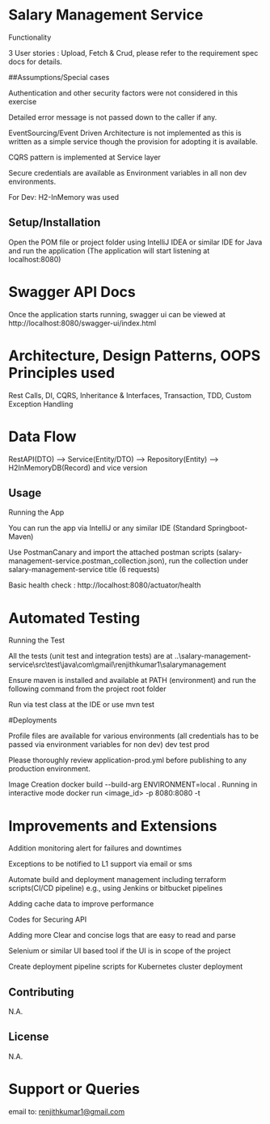 # Salary Management Service

Functionality

3 User stories : Upload, Fetch & Crud, please refer to the requirement spec docs for details.

##Assumptions/Special cases

Authentication and other security factors were not considered in this exercise

Detailed error message is not passed down to the caller if any.

EventSourcing/Event Driven Architecture is not implemented as this is written as a simple service though the provision for adopting it is available.

CQRS pattern is implemented at Service layer

Secure credentials are available as Environment variables in all non dev environments.

For Dev: H2-InMemory was used

## Setup/Installation
Open the POM file or project folder using IntelliJ IDEA or similar IDE for Java and run the application (The application will start listening at localhost:8080)

# Swagger API Docs
Once the application starts running, swagger ui can be viewed at http://localhost:8080/swagger-ui/index.html

# Architecture, Design Patterns, OOPS Principles used
Rest Calls, DI, CQRS, Inheritance & Interfaces, Transaction, TDD, Custom Exception Handling 

# Data Flow
RestAPI(DTO) --> Service(Entity/DTO) --> Repository(Entity) --> H2InMemoryDB(Record) and vice version

## Usage

Running the App

You can run the app via IntelliJ or any similar IDE (Standard Springboot-Maven)

Use PostmanCanary and import the attached postman scripts (salary-management-service.postman_collection.json), run the collection under salary-management-service title (6 requests)

Basic health check : http://localhost:8080/actuator/health

# Automated Testing

Running the Test

All the tests (unit test and integration tests) are at ..\salary-management-service\src\test\java\com\gmail\renjithkumar1\salarymanagement

Ensure maven is installed and available at PATH (environment) and run the following command from the project root folder

Run via test class at the IDE or use mvn test

#Deployments

Profile files are available for various environments (all credentials has to be passed via environment variables for non dev)
dev test prod

Please thoroughly review application-prod.yml before publishing to any production environment.

Image Creation
docker build --build-arg ENVIRONMENT=local .
Running in interactive mode
docker run <image_id> -p 8080:8080 -t

# Improvements and Extensions

Addition monitoring alert for failures and downtimes

Exceptions to be notified to L1 support via email or sms

Automate build and deployment management including terraform scripts(CI/CD pipeline) e.g., using Jenkins or bitbucket pipelines

Adding cache data to improve performance

Codes for Securing API

Adding more Clear and concise logs that are easy to read and parse

Selenium or similar UI based tool if the UI is in scope of the project

Create deployment pipeline scripts for Kubernetes cluster deployment

## Contributing

N.A.

## License

N.A.

# Support or Queries

email to: renjithkumar1@gmail.com